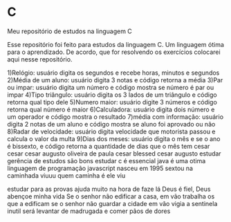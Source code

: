# C
Meu repositório de estudos na linguagem C

Esse repositório foi feito para estudos da linguagem C. Um linguagem ótima para o aprendizado. 
De acordo, que for resolvendo os exercícios colocarei aqui nesse repositório.

1)Relógio: usuário digita os segundos e recebe horas, minutos e segundos
2)Média de um aluno: usuário digita 3 notas e código retorna a média
3)Par ou impar: usuário digita um número e código mostra se número é par ou impar
4)Tipo triângulo: usuário digita os 3 lados de um triângulo e código retorna qual tipo dele
5)Numero maior: usuário digite 3 números e código retorna qual número é maior
6)Calculadora: usuário digita dois número e um operador e código mostra o resultado
7)média com informação: usuário digita 2 notas de um aluno e código mostra se aluno foi aprovado ou não
8)Radar de velocidade: usuário digita velocidade que motorista passou e calcula o valor da multa
9)Dias dos meses: usuário digita o mês e se o ano é bissexto, e código retorna a quantidade de dias que o mês tem
cesar
cesar
cesar augusto oliveira de paula
cesar blessed
cesar augusto 
estudar gerência de 
estudos são bons
estudar c é essencial
java é uma otima linguagem de programação
javascript nasceu em 1995
sextou na caminhada viuuu
quem caminha é ele viu

estudar para as provas ajuda muito na hora de faze lá
Deus é fiel, Deus abençoe minha vida
Se o senhor não edificar a casa, em vão trabalha os que a edificam
se o senhor não guardar a cidade em vão vigia a sentinela
inutil será levantar de madrugada e comer pãos de dores



